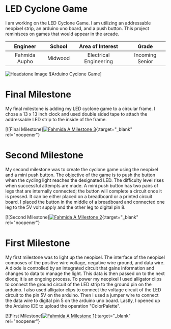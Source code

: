 # LED Cyclone Game
I am working on the LED Cyclone Game. I am utilizing an addressable neopixel strip, an arduino uno board, and a push button. This project reminisces on games that would appear in the arcade.

| **Engineer** | **School** | **Area of Interest** | **Grade** |
|:--:|:--:|:--:|:--:|
| Fahmida Aupho | Midwood | Electrical Engineering | Incoming Senior

![Headstone Image](https://bluestampengineering.com/wp-content/uploads/2016/05/improve.jpg)
![Arduino Cyclone Game]

# Final Milestone
My final milestone is adding my LED cyclone game to a circular frame. I chose a 13 x 13 inch clock and used double sided tape to attach the addressable LED strip to the inside of the frame. 

[![Final Milestone][![Fahmida A Milestone 3](https://res.cloudinary.com/marcomontalbano/image/upload/v1658499650/video_to_markdown/images/youtube--WU0rRkF4QH4-c05b58ac6eb4c4700831b2b3070cd403.jpg)](https://www.youtube.com/watch?v=WU0rRkF4QH4 "Fahmida A Milestone 3"){:target="_blank" rel="noopener"}

# Second Milestone
My second milestone was to create the cyclone game using the neopixel and a mini push button. The objective of the game is to push the button when the cycling light reaches the designated LED. The difficulty level rises when successful attempts are made. A mini push button has two pairs of legs that are internally connected; the button will complete a circuit once it is pressed. It can be either placed on a breadboard or a printed circuit board. I placed the button in the middle of a breadboard and connected one leg to the 5V volt supply and the other leg to digital pin 8.

[![Second Milestone][![Fahmida A Milestone 2](https://res.cloudinary.com/marcomontalbano/image/upload/v1658497513/video_to_markdown/images/youtube--IkiIdQyv_8U-c05b58ac6eb4c4700831b2b3070cd403.jpg)](https://www.youtube.com/watch?v=IkiIdQyv_8U "Fahmida A Milestone 2"){:target="_blank" rel="noopener"}
# First Milestone
  

My first milestone was to light up the neopixel. The interface of the neopixel composes of the positive wire voltage, negative wire ground, and data wire. A diode is controlled by an integrated circuit that gains information and changes to data to manage the light. This data is then passed on to the next diode; it is an ongoing process. To power my neopixel I used alligator clips to connect the ground circuit of the LED strip to the ground pin on the arduino. I also used alligator clips to connect the voltage circuit of the LED circuit to the pin 5V on the arduino. Then I used a jumper wire to connect the data wire to digital pin 5 on the arduino uno board. Lastly, I opened up the Arduino IDE to upload the operation "ColorPalette".

[![First Milestone][![Fahmida A Milestone 1](https://res.cloudinary.com/marcomontalbano/image/upload/v1658154646/video_to_markdown/images/youtube--hOncP7br1bo-c05b58ac6eb4c4700831b2b3070cd403.jpg)](https://www.youtube.com/watch?v=hOncP7br1bo "Fahmida A Milestone 1"){:target="_blank" rel="noopener"}

